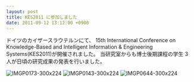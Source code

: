 ```yaml
---
layout: post
title: KES2011 に参加しました
date: 2011-09-12 13:12:00 +0900
---
```


ドイツのカイザースラウテルンにて、
15th International Conference on Knowledge-Based and Intelligent Information & Engineering Systems(KES2011)が開催されました。
当研究室からも博士後期課程の学生 3 人が日頃の研究成果の発表を行いました。

![IMGP0173-300x224]({{site.baseurl}}/img/2011-09-12-kes2011-1.jpg)
![IMGP0143-300x224]({{site.baseurl}}/img/2011-09-12-kes2011-2.jpg)
![IMGP0644-300x224]({{site.baseurl}}/img/2011-09-12-kes2011-3.jpg)